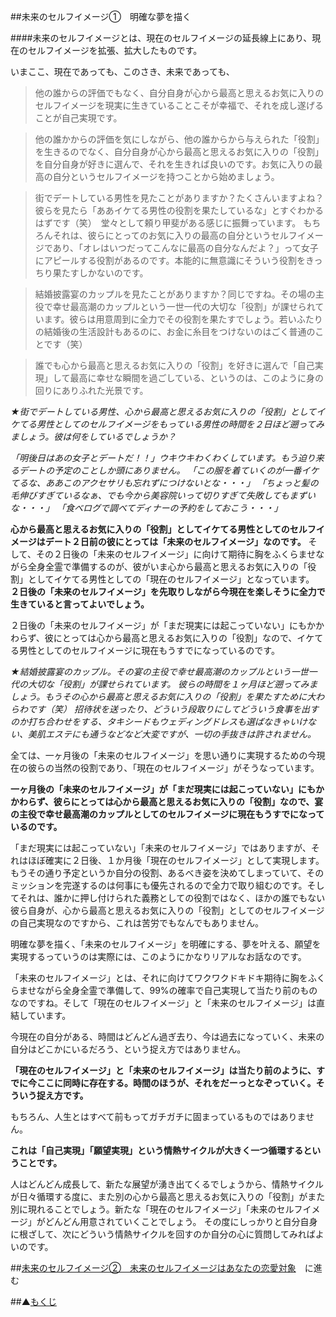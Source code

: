 ##未来のセルフイメージ①　明確な夢を描く

####未来のセルフイメージとは、現在のセルフイメージの延長線上にあり、現在のセルフイメージを拡張、拡大したものです。

いまここ、現在であっても、このさき、未来であっても、

>他の誰からの評価でもなく、自分自身が心から最高と思えるお気に入りのセルフイメージを現実に生きていることこそが幸福で、それを成し遂げることが自己実現です。

>他の誰かからの評価を気にしながら、他の誰からから与えられた「役割」を生きるのでなく、自分自身が心から最高と思えるお気に入りの「役割」を自分自身が好きに選んで、それを生きれば良いのです。お気に入りの最高の自分というセルフイメージを持つことから始めましょう。

>街でデートしている男性を見たことがありますか？たくさんいますよね？
彼らを見たら「ああイケてる男性の役割を果たしているな」とすぐわかるはずです（笑）　堂々として頼り甲斐がある感じに振舞っています。
もちろんそれは、彼らにとってのお気に入りの最高の自分というセルフイメージであり、「オレはいつだってこんなに最高の自分なんだよ？」って女子にアピールする役割があるのです。本能的に無意識にそういう役割をきっちり果たすしかないのです。

>結婚披露宴のカップルを見たことがありますか？同じですね。その場の主役で幸せ最高潮のカップルという一世一代の大切な「役割」が課せられています。彼らは用意周到に全力でその役割を果たすでしょう。若いふたりの結婚後の生活設計もあるのに、お金に糸目をつけないのはごく普通のことです（笑）

>誰でも心から最高と思えるお気に入りの「役割」を好きに選んで「自己実現」して最高に幸せな瞬間を過ごしている、というのは、このように身の回りにありふれた光景です。

*★街でデートしている男性、心から最高と思えるお気に入りの「役割」としてイケてる男性としてのセルフイメージをもっている男性の時間を２日ほど遡ってみましょう。彼は何をしているでしょうか？*

*「明後日はあの女子とデートだ！！」ウキウキわくわくしています。もう迫り来るデートの予定のことしか頭にありません。
「この服を着ていくのが一番イケてるな、ああこのアクセサリも忘れずにつけないとな・・・」
「ちょっと髪の毛伸びすぎているなぁ、でも今から美容院いって切りすぎて失敗してもまずいな・・・」
「食べログで調べてディナーの予約をしておこう・・・」*

**心から最高と思えるお気に入りの「役割」としてイケてる男性としてのセルフイメージはデート２日前の彼にとっては「未来のセルフイメージ」なのです。**
そして、その２日後の「未来のセルフイメージ」に向けて期待に胸をふくらませながら全身全霊で準備するのが、彼がいま心から最高と思えるお気に入りの「役割」としてイケてる男性としての「現在のセルフイメージ」となっています。
**２日後の「未来のセルフイメージ」を先取りしながら今現在を楽しそうに全力で生きていると言ってよいでしょう。**

２日後の「未来のセルフイメージ」が「まだ現実には起こっていない」にもかかわらず、彼にとっては心から最高と思えるお気に入りの「役割」なので、イケてる男性としてのセルフイメージに現在もうすでになっているのです。

*★結婚披露宴のカップル。その宴の主役で幸せ最高潮のカップルという一世一代の大切な「役割」が課せられています。
彼らの時間を１ヶ月ほど遡ってみましょう。もうその心から最高と思えるお気に入りの「役割」を果たすために大わらわです（笑）
招待状を送ったり、どういう段取りにしてどういう食事を出すのか打ち合わせをする、タキシードもウェディングドレスも選ばなきゃいけない、美肌エステにも通うなどなど大変ですが、一切の手抜きは許されません。*

全ては、一ヶ月後の「未来のセルフイメージ」を思い通りに実現するための今現在の彼らの当然の役割であり、「現在のセルフイメージ」がそうなっています。

**一ヶ月後の「未来のセルフイメージ」が「まだ現実には起こっていない」にもかかわらず、彼らにとっては心から最高と思えるお気に入りの「役割」なので、宴の主役で幸せ最高潮のカップルとしてのセルフイメージに現在もうすでになっているのです。**

「まだ現実には起こっていない」「未来のセルフイメージ」ではありますが、それはほぼ確実に２日後、１か月後「現在のセルフイメージ」として実現します。もうその通り予定というか自分の役割、あるべき姿を決めてしまっていて、そのミッションを完遂するのは何事にも優先されるので全力で取り組むのです。そしてそれは、誰かに押し付けられた義務としての役割ではなく、ほかの誰でもない彼ら自身が、心から最高と思えるお気に入りの「役割」としてのセルフイメージの自己実現なのですから、これは苦労でもなんでもありません。

明確な夢を描く、「未来のセルフイメージ」を明確にする、夢を叶える、願望を実現するっていうのは実際には、このようにかなりリアルなお話なのです。

「未来のセルフイメージ」とは、それに向けてワクワクドキドキ期待に胸をふくらませながら全身全霊で準備して、99%の確率で自己実現して当たり前のものなのですね。そして「現在のセルフイメージ」と「未来のセルフイメージ」は直結しています。

今現在の自分がある、時間はどんどん過ぎ去り、今は過去になっていく、未来の自分はどこかにいるだろう、という捉え方ではありません。

**「現在のセルフイメージ」と「未来のセルフイメージ」は当たり前のように、すでに今ここに同時に存在する。時間のほうが、それをだーっとなぞっていく。そういう捉え方です。**

もちろん、人生とはすべて前もってガチガチに固まっているものではありません。

**これは「自己実現」「願望実現」という情熱サイクルが大きく一つ循環するということです。**

人はどんどん成長して、新たな展望が湧き出てくるでしょうから、情熱サイクルが日々循環する度に、また別の心から最高と思えるお気に入りの「役割」がまた別に現れることでしょう。新たな「現在のセルフイメージ」「未来のセルフイメージ」がどんどん用意されていくことでしょう。
その度にしっかりと自分自身に根ざして、次にどういう情熱サイクルを回すのか自分の心に質問してみればよいのです。

##[未来のセルフイメージ②　未来のセルフイメージはあなたの恋愛対象](/contents/entry9/entry.html)　に進む

##▲[もくじ](/contents/a_index/entry.html)